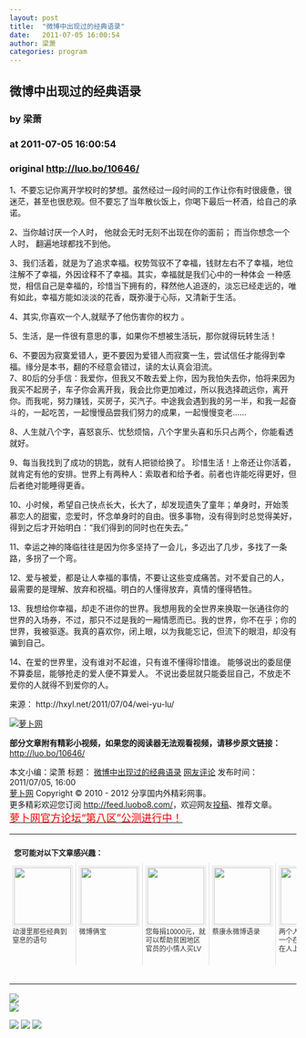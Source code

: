 ```yaml
---
layout: post
title:  "微博中出现过的经典语录"
date:   2011-07-05 16:00:54
author: 梁萧
categories: program
---
```


## 微博中出现过的经典语录
### by 梁萧
### at 2011-07-05 16:00:54
### original <http://luo.bo/10646/>

<p>1、不要忘记你离开学校时的梦想。虽然经过一段时间的工作让你有时很疲惫，很迷茫，甚至也很悲观。但不要忘了当年散伙饭上，你喝下最后一杯酒，给自己的承诺。 　　</p><p>2、当你越讨厌一个人时， 他就会无时无刻不出现在你的面前； 而当你想念一个人时， 翻遍地球都找不到他。 　　</p><p>3、我们活着，就是为了追求幸福。权势驾驭不了幸福，钱财左右不了幸福，地位注解不了幸福，外因诠释不了幸福。其实，幸福就是我们心中的一种体会 一种感觉，相信自己是幸福的，珍惜当下拥有的，释然他人追逐的，淡忘已经走远的，唯有如此，幸福方能如淡淡的花香，既弥漫于心际，又清新于生活。</p><p>4、其实,你喜欢一个人,就赋予了他伤害你的权力 。 　　</p><p>5、生活，是一件很有意思的事，如果你不想被生活玩，那你就得玩转生活！ 　　</p><p>6、不要因为寂寞爱错人，更不要因为爱错人而寂寞一生，尝试信任才能得到幸福。缘分是本书，翻的不经意会错过，读的太认真会泪流。　　<br> 7、80后的分手信：我爱你，但我又不敢去爱上你，因为我怕失去你，怕将来因为我买不起房子，车子你会离开我，我会比你更加难过，所以我选择疏远你，离开你。而我呢，努力赚钱，买房子，买汽子。中途我会遇到我的另一半，和我一起奋斗的，一起吃苦，一起慢慢品尝我们努力的成果，一起慢慢变老…… 　　</p><p>8、人生就八个字，喜怒哀乐、忧愁烦恼，八个字里头喜和乐只占两个，你能看透就好。 　　</p><p>9、每当我找到了成功的钥匙，就有人把锁给换了。 珍惜生活！上帝还让你活着，就肯定有他的安排。世界上有两种人：索取者和给予者。前者也许能吃得更好，但后者绝对能睡得更香。　　</p><p>10、小时候，希望自己快点长大，长大了，却发现遗失了童年；单身时，开始羡慕恋人的甜蜜，恋爱时，怀念单身时的自由。很多事物，没有得到时总觉得美好，得到之后才开始明白：“我们得到的同时也在失去。” 　　</p><p>11、幸运之神的降临往往是因为你多坚持了一会儿，多迈出了几步，多找了一条路，多拐了一个弯。 　　</p><p>12、爱与被爱，都是让人幸福的事情，不要让这些变成痛苦。对不爱自己的人，最需要的是理解、放弃和祝福。明白的人懂得放弃，真情的懂得牺牲。　　</p><p>13、我想给你幸福，却走不进你的世界。我想用我的全世界来换取一张通往你的世界的入场券，不过，那只不过是我的一厢情愿而已。我的世界，你不在乎；你的世界，我被驱逐。我真的喜欢你，闭上眼，以为我能忘记，但流下的眼泪，却没有骗到自己。 　　</p><p>14、在爱的世界里，没有谁对不起谁，只有谁不懂得珍惜谁。 能够说出的委屈便不算委屈，能够抢走的爱人便不算爱人。 不说出委屈就只能委屈自己，不放走不爱你的人就得不到爱你的人。</p><p>来源： http://hxyl.net/2011/07/04/wei-yu-lu/</p><p><a title="萝卜网" href="http://dulei.si/files/2011/07/04/a9a1d5317a33ae8cef33961c34144f84.78634e158dc93ab3669e0f366b679d86.jpg"><img src="http://dulei.si/files/2011/07/04/a9a1d5317a33ae8cef33961c34144f84.78634e158dc93ab3669e0f366b679d86.jpg" alt="萝卜网" title="萝卜网" border="0"></a></p><p><strong>部分文章附有精彩小视频，如果您的阅读器无法观看视频，请移步原文链接：</strong> <a href="http://luo.bo/10646/" title="微博中出现过的经典语录">http://luo.bo/10646/</a></p> 本文小编：梁萧 标题： <a href="http://luo.bo/10646/" title="微博中出现过的经典语录">微博中出现过的经典语录</a> <a href="http://luo.bo/10646/#comments" title="to the comments">网友评论</a> 发布时间：2011/07/05, 16:00 <br> <a href="http://luo.bo/" title="萝卜网 - 人人都是艺术家">萝卜网</a> Copyright ©   2010 - 2012 分享国内外精彩网事。<br> 更多精彩欢迎您订阅 <a href="http://feed.luobo8.com/">http://feed.luobo8.com/</a>，欢迎网友<a href="http://luo.bo/delivery/">投稿</a>、推荐文章。<br> <a href="http://luo.bo/8888/"><font color="red" size="4">萝卜网官方论坛“第八区”公测进行中！</font></a><br><table cellspacing="0" cellpadding="3" border="0" style="clear:both"><tr><td colspan="5"><b><font size="-1" style="display:block!important;padding:20px 0 5px!important">您可能对以下文章感兴趣：</font></b></td></tr><tr><td width="106" valign="top" style="padding:5px!important;margin:0!important"> <a title="动漫里那些经典到窒息的语句" style="text-decoration:none!important" href="http://app.wumii.com/ext/redirect.htm?url=http%3A%2F%2Fluo.bo%2F10117%2F&amp;from=http%3A%2F%2Fluo.bo%2F10646%2F"> <img style="margin:0!important;padding:2px!important;border:1px solid #dddddd!important;width:100px!important;height:100px!important" src="http://static.wumii.com/site_images/2011/06/24/14240456.jpg" width="100px" height="100px"><br> <font size="-1" color="#333333" style="display:block!important;line-height:15px!important;width:106px!important;font:12px/15px arial!important;height:60px!important;margin:3px 0 0 0!important;padding:0!important;overflow:hidden!important">动漫里那些经典到窒息的语句</font> </a></td><td width="106" valign="top" style="padding:5px!important;margin:0!important;border-left:1px solid #dddddd!important"> <a title="微博俩宝" style="text-decoration:none!important" href="http://app.wumii.com/ext/redirect.htm?url=http%3A%2F%2Fluo.bo%2F10044%2F&amp;from=http%3A%2F%2Fluo.bo%2F10646%2F"> <img style="margin:0!important;padding:2px!important;border:1px solid #dddddd!important;width:100px!important;height:100px!important" src="http://static.wumii.com/site_images/2011/06/23/14053683.jpg" width="100px" height="100px"><br> <font size="-1" color="#333333" style="display:block!important;line-height:15px!important;width:106px!important;font:12px/15px arial!important;height:60px!important;margin:3px 0 0 0!important;padding:0!important;overflow:hidden!important">微博俩宝</font> </a></td><td width="106" valign="top" style="padding:5px!important;margin:0!important;border-left:1px solid #dddddd!important"> <a title="您每捐10000元，就可以帮助贫困地区官员的小情人买LV" style="text-decoration:none!important" href="http://app.wumii.com/ext/redirect.htm?url=http%3A%2F%2Fluo.bo%2F10316%2F&amp;from=http%3A%2F%2Fluo.bo%2F10646%2F"> <img style="margin:0!important;padding:2px!important;border:1px solid #dddddd!important;width:100px!important;height:100px!important" src="http://static.wumii.com/site_images/2011/06/29/15032960.jpg" width="100px" height="100px"><br> <font size="-1" color="#333333" style="display:block!important;line-height:15px!important;width:106px!important;font:12px/15px arial!important;height:60px!important;margin:3px 0 0 0!important;padding:0!important;overflow:hidden!important">您每捐10000元，就可以帮助贫困地区官员的小情人买LV</font> </a></td><td width="106" valign="top" style="padding:5px!important;margin:0!important;border-left:1px solid #dddddd!important"> <a title="蔡康永微博语录" style="text-decoration:none!important" href="http://app.wumii.com/ext/redirect.htm?url=http%3A%2F%2Fluo.bo%2F720%2F&amp;from=http%3A%2F%2Fluo.bo%2F10646%2F"> <img style="margin:0!important;padding:2px!important;border:1px solid #dddddd!important;width:100px!important;height:100px!important" src="http://dulei.si/files/629970065d0131fcb5d2e16e9bb48067.jpg" width="100px" height="100px"><br> <font size="-1" color="#333333" style="display:block!important;line-height:15px!important;width:106px!important;font:12px/15px arial!important;height:60px!important;margin:3px 0 0 0!important;padding:0!important;overflow:hidden!important">蔡康永微博语录</font> </a></td><td width="106" valign="top" style="padding:5px!important;margin:0!important;border-left:1px solid #dddddd!important"> <a title="两个人的单人床，一个在床上，一个在人上" style="text-decoration:none!important" href="http://app.wumii.com/ext/redirect.htm?url=http%3A%2F%2Fluo.bo%2F10582%2F&amp;from=http%3A%2F%2Fluo.bo%2F10646%2F"> <img style="margin:0!important;padding:2px!important;border:1px solid #dddddd!important;width:100px!important;height:100px!important" src="http://static.wumii.com/site_images/2011/07/04/16122491.jpg" width="100px" height="100px"><br> <font size="-1" color="#333333" style="display:block!important;line-height:15px!important;width:106px!important;font:12px/15px arial!important;height:60px!important;margin:3px 0 0 0!important;padding:0!important;overflow:hidden!important">两个人的单人床，一个在床上，一个在人上</font> </a></td></tr><tr><td colspan="5" align="right"> <a style="text-decoration:none!important" href="http://www.wumii.com/widget/relatedItems.htm" title="无觅相关文章插件"> <font size="-1" color="#bbbbbb" style="display:block!important;font-family:arial!important;padding:5px 0!important;font-size:12px!important;color:#bbb!important">无觅</font> </a></td></tr></table>
<p><a href="http://feedads.g.doubleclick.net/~a/K1GTOgWXP49O3QQ_3dnN3qL6MMQ/0/da"><img src="http://feedads.g.doubleclick.net/~a/K1GTOgWXP49O3QQ_3dnN3qL6MMQ/0/di" border="0" ismap></a><br>
<a href="http://feedads.g.doubleclick.net/~a/K1GTOgWXP49O3QQ_3dnN3qL6MMQ/1/da"><img src="http://feedads.g.doubleclick.net/~a/K1GTOgWXP49O3QQ_3dnN3qL6MMQ/1/di" border="0" ismap></a></p><div>
<a href="http://feeds.feedburner.com/~ff/tamd?a=ODdyG2q0930:W9peKreCnTQ:yIl2AUoC8zA"><img src="http://feeds.feedburner.com/~ff/tamd?d=yIl2AUoC8zA" border="0"></a> <a href="http://feeds.feedburner.com/~ff/tamd?a=ODdyG2q0930:W9peKreCnTQ:qj6IDK7rITs"><img src="http://feeds.feedburner.com/~ff/tamd?d=qj6IDK7rITs" border="0"></a> <a href="http://feeds.feedburner.com/~ff/tamd?a=ODdyG2q0930:W9peKreCnTQ:-BTjWOF_DHI"><img src="http://feeds.feedburner.com/~ff/tamd?i=ODdyG2q0930:W9peKreCnTQ:-BTjWOF_DHI" border="0"></a>
</div>